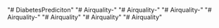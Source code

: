 "# DiabetesPrediciton" 
"# Airquality-" 
"# Airquality-" 
"# Airquality-" 
"# Airquality-" 
"# Airquality" 
"# Airquality" 
"# Airquality" 
